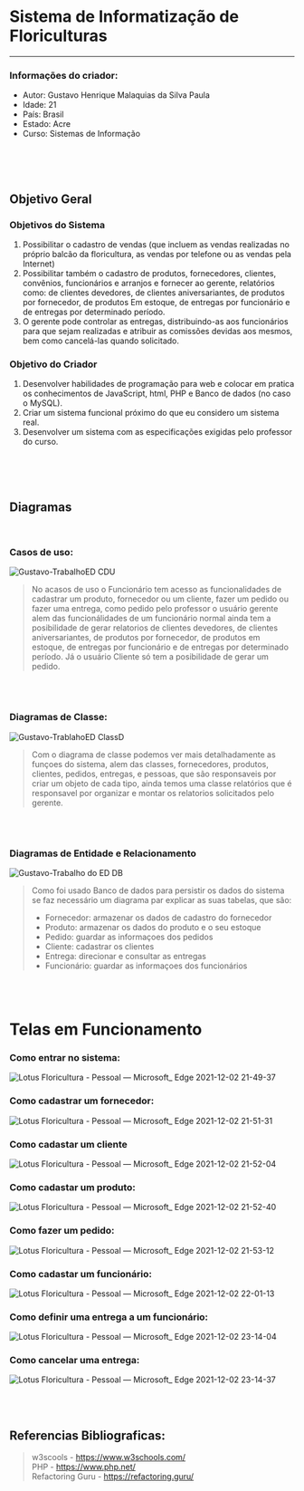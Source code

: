 # Sistema de Informatização de Floriculturas
---
### Informações do criador:
* Autor: Gustavo Henrique Malaquias da Silva Paula
* Idade: 21
* País: Brasil
* Estado: Acre
* Curso: Sistemas de Informação

<br>
<br>
<br>

## Objetivo Geral

### Objetivos do Sistema
1. Possibilitar o cadastro de vendas (que incluem as vendas realizadas no próprio
balcão da floricultura, as vendas por telefone ou as vendas pela Internet)
2. Possibilitar também o cadastro de produtos, fornecedores, clientes, convênios,
funcionários e arranjos e fornecer ao gerente, relatórios como: de clientes
devedores, de clientes aniversariantes, de produtos por fornecedor, de produtos
Em estoque, de entregas por funcionário e de entregas por determinado período.
3. O gerente pode controlar as entregas, distribuindo-as aos funcionários para que
sejam realizadas e atribuir as comissões devidas aos mesmos, bem como
cancelá-las quando solicitado.

### Objetivo do Criador
1. Desenvolver habilidades de programação para web e colocar em pratica os conhecimentos de 
JavaScript, html, PHP e Banco de dados (no caso o MySQL).
2. Criar um sistema funcional próximo do que eu considero um sistema real.
3. Desenvolver um sistema com as especificações exigidas pelo professor do curso.

<br>
<br>
<br>

## Diagramas

<br>

### Casos de uso:
![Gustavo-TrabalhoED CDU](https://user-images.githubusercontent.com/83839805/144426843-ab7b5794-2d4c-45b3-a138-e46ffe1f8690.png)

> No acasos de uso o Funcionário tem acesso as funcionalidades de cadastrar um produto, fornecedor ou um cliente, 
> fazer um pedido ou fazer uma entrega, como pedido pelo professor o usuário gerente alem das funcionálidades de um
> funcionário normal ainda tem a posibilidade de gerar relatorios de clientes devedores, de clientes aniversariantes, 
> de produtos por fornecedor, de produtos em estoque, de entregas por funcionário e de entregas por determinado período.
> Já o usuário Cliente só tem a posibilidade de gerar um pedido.

<br>
<br>

### Diagramas de Classe:
![Gustavo-TrablahoED ClassD](https://user-images.githubusercontent.com/83839805/144426503-ca3fc2d5-7def-419d-9c9b-4fbcd82b44c8.png)

> Com o diagrama de classe podemos ver mais detalhadamente as funçoes do sistema, alem das classes, fornecedores,
> produtos, clientes, pedidos, entregas, e pessoas, que são responsaveis por criar um objeto de cada tipo, ainda temos
> uma classe relatórios que é responsavel por organizar e montar os relatorios solicitados pelo gerente.

<br>
<br>

### Diagramas de Entidade e Relacionamento
![Gustavo-Trabalho do ED DB](https://user-images.githubusercontent.com/83839805/144426542-a925bd60-4ef4-4f06-a562-b1719d4c10d6.png)

> Como foi usado Banco de dados para persistir os dados do sistema se faz necessário um diagrama par explicar as
> suas tabelas, que são:
>   * Fornecedor: armazenar os dados de cadastro do fornecedor
>   * Produto: armazenar os dados do produto e o seu estoque
>   * Pedido: guardar as informaçoes dos pedidos
>   * Cliente: cadastrar os clientes
>   * Entrega: direcionar e consultar as entregas
>   * Funcionário: guardar as informaçoes dos funcionários

<br>
<br>

# Telas em Funcionamento

### Como entrar no sistema:

![Lotus Floricultura - Pessoal — Microsoft_ Edge 2021-12-02 21-49-37](https://user-images.githubusercontent.com/83839805/144546243-2fc52077-17fe-4b82-83f5-c6836dc537ca.gif)

### Como cadastrar um fornecedor:

![Lotus Floricultura - Pessoal — Microsoft_ Edge 2021-12-02 21-51-31](https://user-images.githubusercontent.com/83839805/144546432-75b62bea-b520-4fb8-8d36-51474aec5e99.gif)

### Como cadastar um cliente

![Lotus Floricultura - Pessoal — Microsoft_ Edge 2021-12-02 21-52-04](https://user-images.githubusercontent.com/83839805/144546496-54daef7c-d2af-4f65-9f89-5f46f507f3bb.gif)

### Como cadastar um produto:

![Lotus Floricultura - Pessoal — Microsoft_ Edge 2021-12-02 21-52-40](https://user-images.githubusercontent.com/83839805/144546603-f06210ff-a253-40e9-862b-d5d0e9471f18.gif)

### Como fazer um pedido:

![Lotus Floricultura - Pessoal — Microsoft_ Edge 2021-12-02 21-53-12](https://user-images.githubusercontent.com/83839805/144546729-516249d3-ff4d-4e2b-921e-5daab04637d9.gif)

### Como cadastar um funcionário:

![Lotus Floricultura - Pessoal — Microsoft_ Edge 2021-12-02 22-01-13](https://user-images.githubusercontent.com/83839805/144546816-ed284112-4d7c-4d34-bd2d-64e41bdc322a.gif)

### Como definir uma entrega a um funcionário:

![Lotus Floricultura - Pessoal — Microsoft_ Edge 2021-12-02 23-14-04](https://user-images.githubusercontent.com/83839805/144546959-9f31a17a-07f7-437f-9b49-b54c50750cf5.gif)

### Como cancelar uma entrega:

![Lotus Floricultura - Pessoal — Microsoft_ Edge 2021-12-02 23-14-37](https://user-images.githubusercontent.com/83839805/144546982-58c13b91-3e56-461a-9ef6-37588750a342.gif)

<br>
<br>

## Referencias Bibliograficas:
> w3scools - https://www.w3schools.com/ <br>
> PHP - https://www.php.net/ <br>
> Refactoring Guru - https://refactoring.guru/ <br>
